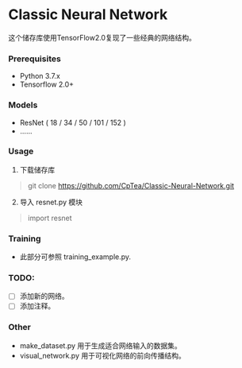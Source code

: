# Classic Neural Network

这个储存库使用TensorFlow2.0复现了一些经典的网络结构。

### Prerequisites
- Python 3.7.x
- Tensorflow 2.0+


### Models
- ResNet ( 18 / 34 / 50 / 101 / 152 )
- ......


### Usage
1. 下载储存库
> git clone https://github.com/CpTea/Classic-Neural-Network.git
2. 导入 resnet.py 模块 
> import resnet

### Training
- 此部分可参照 training_example.py.


### TODO:
- [ ] 添加新的网络。
- [ ] 添加注释。

### Other
- make_dataset.py 用于生成适合网络输入的数据集。
- visual_network.py 用于可视化网络的前向传播结构。